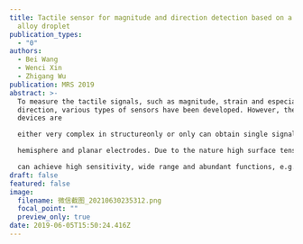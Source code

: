 ```yaml
---
title: Tactile sensor for magnitude and direction detection based on a liquid
  alloy droplet
publication_types:
  - "0"
authors:
  - Bei Wang
  - Wenci Xin
  - Zhigang Wu
publication: MRS 2019
abstract: >-
  To measure the tactile signals, such as magnitude, strain and especially
  direction, various types of sensors have been developed. However, these
  devices are

  either very complex in structureonly or only can obtain single signal. This work presents a novel soft tactile sensor with capacitance between liquid alloy based

  hemisphere and planar electrodes. Due to the nature high surface tension and flowability of liquid alloy droplet, the dynamic re-distribution of charges on electrodes

  can achieve high sensitivity, wide range and abundant functions, e.g. magnitude or direction of external force.
draft: false
featured: false
image:
  filename: 微信截图_20210630235312.png
  focal_point: ""
  preview_only: true
date: 2019-06-05T15:50:24.416Z
---
```

